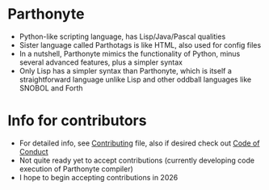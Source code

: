 # Parthonyte
* Python-like scripting language, has Lisp/Java/Pascal qualities
* Sister language called Parthotags is like HTML, also used for config files
* In a nutshell, Parthonyte mimics the functionality of Python, minus several advanced features, plus a simpler syntax
* Only Lisp has a simpler syntax than Parthonyte, which is itself a straightforward language unlike Lisp and other oddball languages like SNOBOL and Forth
# Info for contributors
* For detailed info, see [Contributing](CONTRIBUTING.md) file, also if desired check out [Code of Conduct](CODE_OF_CONDUCT.md)
* Not quite ready yet to accept contributions (currently developing code execution of Parthonyte compiler)
* I hope to begin accepting contributions in 2026
